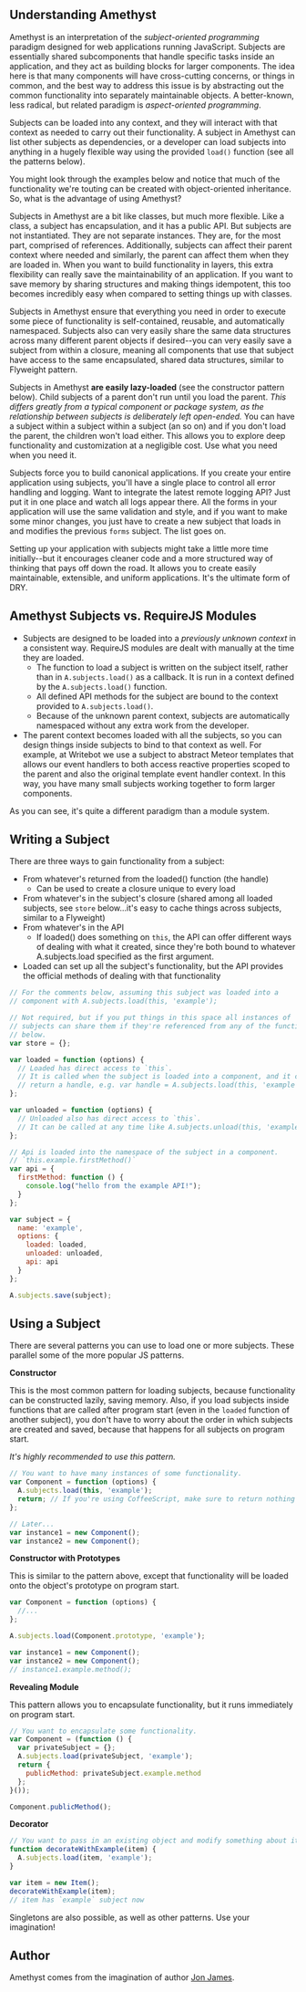 Understanding Amethyst
----------------------

Amethyst is an interpretation of the _subject-oriented programming_ paradigm designed for web applications running JavaScript. Subjects are essentially shared subcomponents that handle specific tasks inside an application, and they act as building blocks for larger components. The idea here is that many components will have cross-cutting concerns, or things in common, and the best way to address this issue is by abstracting out the common functionality into separately maintainable objects. A better-known, less radical, but related paradigm is _aspect-oriented programming_. 

Subjects can be loaded into any context, and they will interact with that context as needed to carry out their functionality. A subject in Amethyst can list other subjects as dependencies, or a developer can load subjects into anything in a hugely flexible way using the provided `load()` function (see all the patterns below).

You might look through the examples below and notice that much of the functionality we're touting can be created with object-oriented inheritance. So, what is the advantage of using Amethyst?

Subjects in Amethyst are a bit like classes, but much more flexible. Like a class, a subject has encapsulation, and it has a public API. But subjects are not instantiated. They are not separate instances. They are, for the most part, comprised of references. Additionally, subjects can affect their parent context where needed and similarly, the parent can affect them when they are loaded in. When you want to build functionality in layers, this extra flexibility can really save the maintainability of an application. If you want to save memory by sharing structures and making things idempotent, this too becomes incredibly easy when compared to setting things up with classes.

Subjects in Amethyst ensure that everything you need in order to execute some piece of functionality is self-contained, reusable, and automatically namespaced. Subjects also can very easily share the same data structures across many different parent objects if desired--you can very easily save a subject from within a closure, meaning all components that use that subject have access to the same encapsulated, shared data structures, similar to Flyweight pattern.

Subjects in Amethyst __are easily lazy-loaded__ (see the constructor pattern below). Child subjects of a parent don't run until you load the parent. _This differs greatly from a typical component or package system, as the relationship between subjects is deliberately left open-ended._ You can have a subject within a subject within a subject (an so on) and if you don't load the parent, the children won't load either. This allows you to explore deep functionality and customization at a negligible cost. Use what you need when you need it.

Subjects force you to build canonical applications. If you create your entire application using subjects, you'll have a single place to control all error handling and logging. Want to integrate the latest remote logging API? Just put it in one place and watch all logs appear there. All the forms in your application will use the same validation and style, and if you want to make some minor changes, you just have to create a new subject that loads in and modifies the previous `forms` subject. The list goes on.

Setting up your application with subjects might take a little more time initially--but it encourages cleaner code and a more structured way of thinking that pays off down the road. It allows you to create easily maintainable, extensible, and uniform applications. It's the ultimate form of DRY.

Amethyst Subjects vs. RequireJS Modules
---------------------------------------
- Subjects are designed to be loaded into a _previously unknown context_ in a consistent way. RequireJS modules are dealt with manually at the time they are loaded.
  - The function to load a subject is written on the subject itself, rather than in `A.subjects.load()` as a callback. It is run in a context defined by the `A.subjects.load()` function.
  - All defined API methods for the subject are bound to the context provided to `A.subjects.load()`.
  - Because of the unknown parent context, subjects are automatically namespaced without any extra work from the developer. 
- The parent context becomes loaded with all the subjects, so you can design things inside subjects to bind to that context as well. For example, at Writebot we use a subject to abstract Meteor templates that allows our event handlers to both access reactive properties scoped to the parent and also the original template event handler context. In this way, you have many small subjects working together to form larger components.

As you can see, it's quite a different paradigm than a module system.

Writing a Subject
-----------------

There are three ways to gain functionality from a subject:
- From whatever's returned from the loaded() function (the handle)
  - Can be used to create a closure unique to every load
- From whatever's in the subject's closure (shared among all loaded subjects, see `store` below...it's easy to cache things across subjects, similar to a Flyweight)
- From whatever's in the API
  - If loaded() does something on `this`, the API can offer different ways of dealing with what it created, since they're both bound to whatever A.subjects.load specified as the first argument.
- Loaded can set up all the subject's functionality, but the API provides the official methods of dealing with that functionality

```javascript
// For the comments below, assuming this subject was loaded into a
// component with A.subjects.load(this, 'example');

// Not required, but if you put things in this space all instances of
// subjects can share them if they're referenced from any of the functions
// below.
var store = {};

var loaded = function (options) {
  // Loaded has direct access to `this`.
  // It is called when the subject is loaded into a component, and it can
  // return a handle, e.g. var handle = A.subjects.load(this, 'example');
};

var unloaded = function (options) {
  // Unloaded also has direct access to `this`.
  // It can be called at any time like A.subjects.unload(this, 'example');
};

// Api is loaded into the namespace of the subject in a component.
// `this.example.firstMethod()`
var api = {
  firstMethod: function () {
    console.log("hello from the example API!");
  }
};

var subject = {
  name: 'example',
  options: {
    loaded: loaded,
    unloaded: unloaded,
    api: api
  }
};

A.subjects.save(subject);
```

Using a Subject
---------------

There are several patterns you can use to load one or more subjects. These parallel some of the more popular JS patterns.

__Constructor__

This is the most common pattern for loading subjects, because functionality can be constructed lazily, saving memory. Also, if you load subjects inside functions that are called after program start (even in the `loaded` function of another subject), you don't have to worry about the order in which subjects are created and saved, because that happens for all subjects on program start.

_It's highly recommended to use this pattern._

```javascript
// You want to have many instances of some functionality.
var Component = function (options) {
  A.subjects.load(this, 'example');
  return; // If you're using CoffeeScript, make sure to return nothing or `undefined`
};

// Later...
var instance1 = new Component();
var instance2 = new Component();
```

__Constructor with Prototypes__

This is similar to the pattern above, except that functionality will be loaded onto the object's prototype on program start.

```javascript
var Component = function (options) {
  //...
};

A.subjects.load(Component.prototype, 'example');

var instance1 = new Component();
var instance2 = new Component();
// instance1.example.method();
```

__Revealing Module__

This pattern allows you to encapsulate functionality, but it runs immediately on program start.

```javascript
// You want to encapsulate some functionality.
var Component = (function () {
  var privateSubject = {};
  A.subjects.load(privateSubject, 'example');
  return {
    publicMethod: privateSubject.example.method
  };
}());

Component.publicMethod();
```

__Decorator__

```javascript
// You want to pass in an existing object and modify something about it
function decorateWithExample(item) {
  A.subjects.load(item, 'example');
}

var item = new Item();
decorateWithExample(item);
// item has `example` subject now
```

Singletons are also possible, as well as other patterns. Use your imagination!

Author
------

Amethyst comes from the imagination of author [Jon James](http://github.com/jonjamz).
